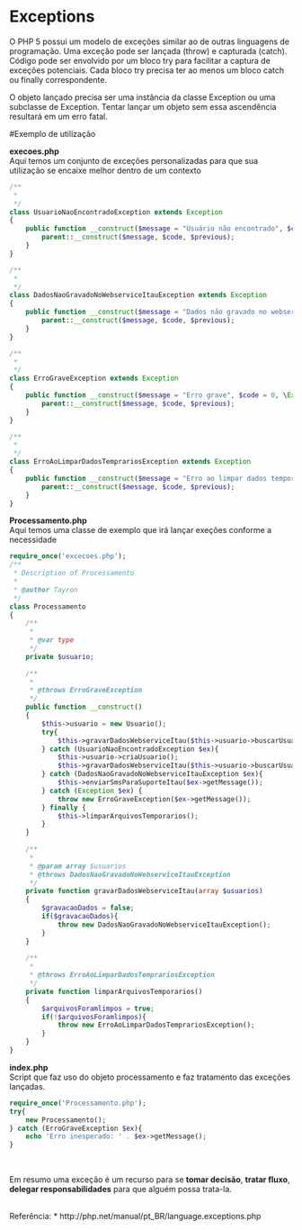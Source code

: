 # Exceptions

O PHP 5 possui um modelo de exceções similar ao de outras linguagens de programação. Uma exceção pode ser lançada (throw) e capturada (catch). Código pode ser envolvido por um bloco try para facilitar a captura de exceções potenciais. Cada bloco try precisa ter ao menos um bloco catch ou finally correspondente.

O objeto lançado precisa ser uma instância da classe Exception ou uma subclasse de Exception. Tentar lançar um objeto sem essa ascendência resultará em um erro fatal.

#Exemplo de utilização

**execoes.php**
<br />
Aqui temos um conjunto de exceções personalizadas para que sua utilização se encaixe melhor dentro de um contexto
```php
/**
 * 
 */
class UsuarioNaoEncontradoException extends Exception
{
    public function __construct($message = "Usuário não encontrado", $code = 0, \Exception $previous = null) {
        parent::__construct($message, $code, $previous);
    }
}

/**
 * 
 */
class DadosNaoGravadoNoWebserviceItauException extends Exception
{
    public function __construct($message = "Dados não gravado no webservice no Itaú", $code = 0, \Exception $previous = null) {
        parent::__construct($message, $code, $previous);
    }
}

/**
 * 
 */
class ErroGraveException extends Exception
{    
    public function __construct($message = "Erro grave", $code = 0, \Exception $previous = null) {
        parent::__construct($message, $code, $previous);
    }
}

/**
 * 
 */
class ErroAoLimparDadosTemprariosException extends Exception
{
    public function __construct($message = "Erro ao limpar dados temporários", $code = 0, \Exception $previous = null) {
        parent::__construct($message, $code, $previous);
    }
}
```

**Processamento.php**
<br />
Aqui temos uma classe de exemplo que irá lançar exeções conforme a necessidade
```php
require_once('excecoes.php');
/**
 * Description of Processamento
 *
 * @author Tayron
 */
class Processamento
{
    /**
     *
     * @var type
     */
    private $usuario;
    
    /**
     *
     * @throws ErroGraveException
     */
    public function __construct()
    {
        $this->usuario = new Usuario();
        try{
            $this->gravarDadosWebserviceItau($this->usuario->buscarUsuario());
        } catch (UsuarioNaoEncontradoException $ex){
            $this->usuario->criaUsuario();
            $this->gravarDadosWebserviceItau($this->usuario->buscarUsuario());
        } catch (DadosNaoGravadoNoWebserviceItauException $ex){
            $this->enviarSmsParaSuporteItau($ex->getMessage());
        } catch (Exception $ex) {
            throw new ErroGraveException($ex->getMessage());
        } finally {
            $this->limparArquivosTemporarios();
        }
    }
    
    /**
     *
     * @param array $usuarios
     * @throws DadosNaoGravadoNoWebserviceItauException
     */
    private function gravarDadosWebserviceItau(array $usuarios)
    {
        $gravacaoDados = false;
        if($gravacaoDados){
            throw new DadosNaoGravadoNoWebserviceItauException();
        }
    }
    
    /**
     * 
     * @throws ErroAoLimparDadosTemprariosException
     */
    private function limparArquivosTemporarios()
    {
        $arquivosForamlimpos = true;
        if(!$arquivosForamlimpos){
            throw new ErroAoLimparDadosTemprariosException();
        }
    }
}
```

**index.php**
<br />
Script que faz uso do objeto processamento e faz tratamento das exceções lançadas.

```php
require_once('Processamento.php');
try{ 
    new Processamento();
} catch (ErroGraveException $ex){
    echo 'Erro inesperado: ' . $ex->getMessage();
}
```


<br />

Em resumo uma exceção é um recurso para se **tomar decisão**, **tratar fluxo**, **delegar responsabilidades** para que alguém possa trata-la.

<br />
Referência: 
* http://php.net/manual/pt_BR/language.exceptions.php
